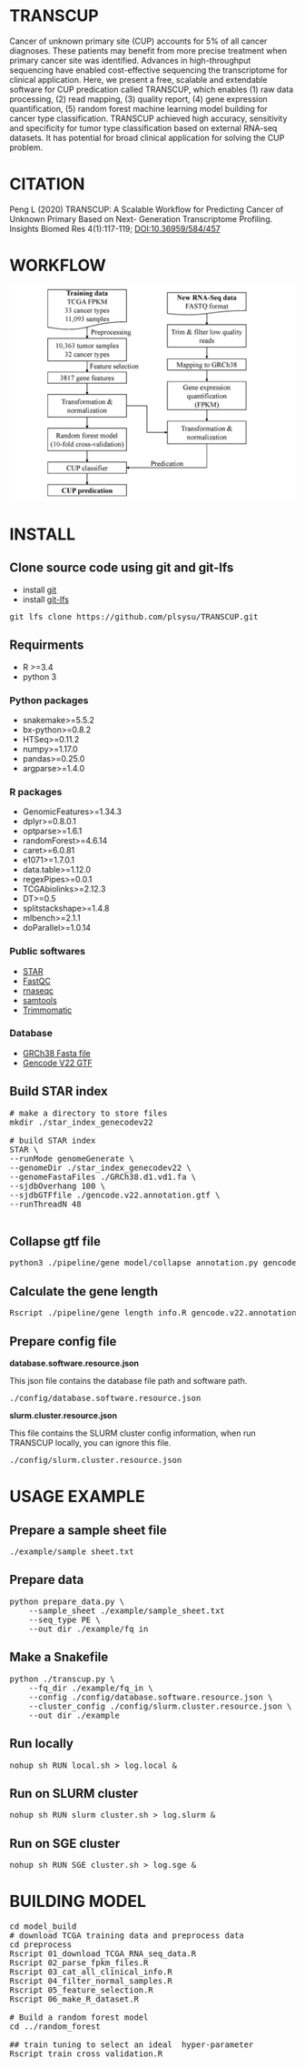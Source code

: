 # TRANSCUP

Cancer of unknown primary site (CUP) accounts for 5% of all cancer diagnoses. These patients may benefit from more precise treatment when primary cancer site was identified. Advances in high-throughput sequencing have enabled cost-effective sequencing the transcriptome for clinical application. Here, we present a free, scalable and extendable software for CUP predication called TRANSCUP, which enables (1) raw data processing, (2) read mapping, (3) quality report, (4) gene expression quantification, (5) random forest machine learning model building for cancer type classification. TRANSCUP achieved high accuracy, sensitivity and specificity for tumor type classification based on external RNA-seq datasets. It has potential for broad clinical application for solving the CUP problem.

# CITATION

Peng L (2020) TRANSCUP: A Scalable Workflow for Predicting Cancer of Unknown Primary Based on Next- Generation Transcriptome Profiling. Insights Biomed Res 4(1):117-119; [DOI:10.36959/584/457](https://scholars.direct/Articles/biomedical-research/ibr-4-022.php?jid=biomedical-research)

# WORKFLOW
![](./doc/workflow.png)


# INSTALL
## Clone source code using git and git-lfs
* install [git](https://git-scm.com/)
* install [git-lfs](https://github.com/git-lfs/git-lfs)
<pre>
git lfs clone https://github.com/plsysu/TRANSCUP.git
</pre>

## Requirments
* R >=3.4
* python 3
### Python packages

* snakemake>=5.5.2
* bx-python>=0.8.2
* HTSeq>=0.11.2
* numpy>=1.17.0
* pandas>=0.25.0
* argparse>=1.4.0


### R packages
* GenomicFeatures>=1.34.3
* dplyr>=0.8.0.1
* optparse>=1.6.1
* randomForest>=4.6.14
* caret>=6.0.81
* e1071>=1.7.0.1
* data.table>=1.12.0
* regexPipes>=0.0.1
* TCGAbiolinks>=2.12.3
* DT>=0.5
* splitstackshape>=1.4.8
* mlbench>=2.1.1
* doParallel>=1.0.14

### Public softwares
* [STAR](https://github.com/alexdobin/STAR/archive/2.6.1c.tar.gz)
* [FastQC](https://www.bioinformatics.babraham.ac.uk/projects/fastqc/fastqc_v0.11.8.zip)
* [rnaseqc](https://github.com/broadinstitute/rnaseqc/releases/download/v2.3.4/rnaseqc.v2.3.4.linux.gz)
* [samtools](https://github.com/samtools/samtools/releases/download/1.9/samtools-1.9.tar.bz2)
* [Trimmomatic](http://www.usadellab.org/cms/uploads/supplementary/Trimmomatic/Trimmomatic-0.39.zip)

### Database
* [GRCh38 Fasta file](https://api.gdc.cancer.gov/data/254f697d-310d-4d7d-a27b-27fbf767a834)
* [Gencode V22 GTF](https://api.gdc.cancer.gov/data/25aa497c-e615-4cb7-8751-71f744f9691f)




## Build STAR index
<pre>
# make a directory to store files
mkdir ./star_index_genecodev22

# build STAR index
STAR \
--runMode genomeGenerate \
--genomeDir ./star_index_genecodev22 \
--genomeFastaFiles ./GRCh38.d1.vd1.fa \
--sjdbOverhang 100 \
--sjdbGTFfile ./gencode.v22.annotation.gtf \
--runThreadN 48

</pre>


## Collapse gtf file

<pre>
python3 ./pipeline/gene_model/collapse_annotation.py gencode.v22.annotation.gtf gencode.v22.annotation.collapse.gtf
</pre>


## Calculate the gene length

<pre>
Rscript ./pipeline/gene_length_info.R gencode.v22.annotation.gtf gene_length_genecode_v22.tsv
</pre>


## Prepare config file

**database.software.resource.json**

This json file contains the database file path and software path.
<pre>
./config/database.software.resource.json
</pre>


**slurm.cluster.resource.json**

This file contains the SLURM cluster config information, when run TRANSCUP locally, you can ignore this file.
<pre>
./config/slurm.cluster.resource.json
</pre>


# USAGE EXAMPLE

## Prepare a sample sheet file

<pre>
./example/sample_sheet.txt
</pre>


## Prepare data
<pre>
python prepare_data.py \
	--sample_sheet ./example/sample_sheet.txt
	--seq_type PE \
	--out_dir ./example/fq_in
</pre>

## Make a Snakefile

<pre>
python ./transcup.py \
	--fq_dir ./example/fq_in \
	--config ./config/database.software.resource.json \
	--cluster_config ./config/slurm.cluster.resource.json \
	--out_dir ./example
</pre>

## Run locally
<pre>
nohup sh RUN_local.sh > log.local &
</pre>


## Run on SLURM cluster
<pre>
nohup sh RUN_slurm_cluster.sh > log.slurm &
</pre>

## Run on SGE cluster
<pre>
nohup sh RUN_SGE_cluster.sh > log.sge &
</pre>

# BUILDING MODEL
<pre>
cd model_build
# download TCGA training data and preprocess data
cd preprocess
Rscript 01_download_TCGA_RNA_seq_data.R
Rscript 02_parse_fpkm_files.R
Rscript 03_cat_all_clinical_info.R
Rscript 04_filter_normal_samples.R
Rscript 05_feature_selection.R
Rscript 06_make_R_dataset.R

# Build a random forest model
cd ../random_forest

## train tuning to select an ideal  hyper-parameter
Rscript train_cross_validation.R
</pre>


